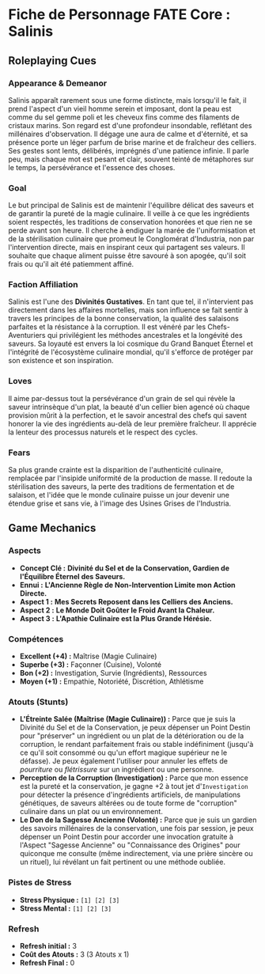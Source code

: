 # Fiche de Personnage FATE Core : Salinis

## Roleplaying Cues

### Appearance & Demeanor
Salinis apparaît rarement sous une forme distincte, mais lorsqu'il le fait, il prend l'aspect d'un vieil homme serein et imposant, dont la peau est comme du sel gemme poli et les cheveux fins comme des filaments de cristaux marins. Son regard est d'une profondeur insondable, reflétant des millénaires d'observation. Il dégage une aura de calme et d'éternité, et sa présence porte un léger parfum de brise marine et de fraîcheur des celliers. Ses gestes sont lents, délibérés, imprégnés d'une patience infinie. Il parle peu, mais chaque mot est pesant et clair, souvent teinté de métaphores sur le temps, la persévérance et l'essence des choses.

### Goal
Le but principal de Salinis est de maintenir l'équilibre délicat des saveurs et de garantir la pureté de la magie culinaire. Il veille à ce que les ingrédients soient respectés, les traditions de conservation honorées et que rien ne se perde avant son heure. Il cherche à endiguer la marée de l'uniformisation et de la stérilisation culinaire que promeut le Conglomérat d'Industria, non par l'intervention directe, mais en inspirant ceux qui partagent ses valeurs. Il souhaite que chaque aliment puisse être savouré à son apogée, qu'il soit frais ou qu'il ait été patiemment affiné.

### Faction Affiliation
Salinis est l'une des **Divinités Gustatives**. En tant que tel, il n'intervient pas directement dans les affaires mortelles, mais son influence se fait sentir à travers les principes de la bonne conservation, la qualité des salaisons parfaites et la résistance à la corruption. Il est vénéré par les Chefs-Aventuriers qui privilégient les méthodes ancestrales et la longévité des saveurs. Sa loyauté est envers la loi cosmique du Grand Banquet Éternel et l'intégrité de l'écosystème culinaire mondial, qu'il s'efforce de protéger par son existence et son inspiration.

### Loves
Il aime par-dessus tout la persévérance d'un grain de sel qui révèle la saveur intrinsèque d'un plat, la beauté d'un cellier bien agencé où chaque provision mûrit à la perfection, et le savoir ancestral des chefs qui savent honorer la vie des ingrédients au-delà de leur première fraîcheur. Il apprécie la lenteur des processus naturels et le respect des cycles.

### Fears
Sa plus grande crainte est la disparition de l'authenticité culinaire, remplacée par l'insipide uniformité de la production de masse. Il redoute la stérilisation des saveurs, la perte des traditions de fermentation et de salaison, et l'idée que le monde culinaire puisse un jour devenir une étendue grise et sans vie, à l'image des Usines Grises de l'Industria.

## Game Mechanics

### Aspects

*   **Concept Clé :** **Divinité du Sel et de la Conservation, Gardien de l'Équilibre Éternel des Saveurs.**
*   **Ennui :** **L'Ancienne Règle de Non-Intervention Limite mon Action Directe.**
*   **Aspect 1 :** **Mes Secrets Reposent dans les Celliers des Anciens.**
*   **Aspect 2 :** **Le Monde Doit Goûter le Froid Avant la Chaleur.**
*   **Aspect 3 :** **L'Apathie Culinaire est la Plus Grande Hérésie.**

### Compétences

*   **Excellent (+4) :** Maîtrise (Magie Culinaire)
*   **Superbe (+3) :** Façonner (Cuisine), Volonté
*   **Bon (+2) :** Investigation, Survie (Ingrédients), Ressources
*   **Moyen (+1) :** Empathie, Notoriété, Discrétion, Athlétisme

### Atouts (Stunts)

*   **L'Étreinte Salée (Maîtrise (Magie Culinaire)) :** Parce que je suis la Divinité du Sel et de la Conservation, je peux dépenser un Point Destin pour "préserver" un ingrédient ou un plat de la détérioration ou de la corruption, le rendant parfaitement frais ou stable indéfiniment (jusqu'à ce qu'il soit consommé ou qu'un effort magique supérieur ne le défasse). Je peux également l'utiliser pour annuler les effets de *pourriture* ou *flétrissure* sur un ingrédient ou une personne.
*   **Perception de la Corruption (Investigation) :** Parce que mon essence est la pureté et la conservation, je gagne +2 à tout jet d'`Investigation` pour détecter la présence d'ingrédients artificiels, de manipulations génétiques, de saveurs altérées ou de toute forme de "corruption" culinaire dans un plat ou un environnement.
*   **Le Don de la Sagesse Ancienne (Volonté) :** Parce que je suis un gardien des savoirs millénaires de la conservation, une fois par session, je peux dépenser un Point Destin pour accorder une invocation gratuite à l'Aspect "Sagesse Ancienne" ou "Connaissance des Origines" pour quiconque me consulte (même indirectement, via une prière sincère ou un rituel), lui révélant un fait pertinent ou une méthode oubliée.

### Pistes de Stress

*   **Stress Physique :** `[1] [2] [3]`
*   **Stress Mental :** `[1] [2] [3]`

### Refresh

*   **Refresh initial :** 3
*   **Coût des Atouts :** 3 (3 Atouts x 1)
*   **Refresh Final :** 0